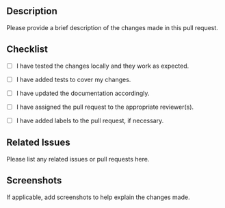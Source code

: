 ## Description

Please provide a brief description of the changes made in this pull request.

## Checklist

- [ ] I have tested the changes locally and they work as expected.
- [ ] I have added tests to cover my changes.
- [ ] I have updated the documentation accordingly.
- [ ] I have assigned the pull request to the appropriate reviewer(s).
- [ ] I have added labels to the pull request, if necessary.


## Related Issues

Please list any related issues or pull requests here.

## Screenshots

If applicable, add screenshots to help explain the changes made.

